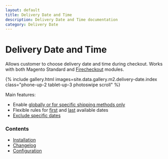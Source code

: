 ```yaml
---
layout: default
title: Delivery Date and Time
description: Delivery Date and Time documentation
category: Delivery Date
---
```


# Delivery Date and Time

Allows customer to choose delivery date and time during checkout. Works with both
Magento Standard and [Firecheckout](/m2/extensions/firecheckout/) modules.

{% include gallery.html images=site.data.gallery.m2.delivery-date.index class="phone-up-2 tablet-up-3 photoswipe scroll" %}

Main features:

 -  Enable [globally or for specific shipping methods only](configuration/#general)
 -  Flexible rules for [first](configuration/#first-available-delivery-date-rules) 
    and [last](configuration/#last-available-delivery-date-rules) available dates
 -  [Exclude specific dates](configuration/#exclude-delivery-date-rules)

### Contents

 -  [Installation](installation/)
 -  [Changelog](changelog/)
 -  [Configuration](configuration/)
